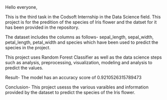 Hello everyone,



This is the third task in the Codsoft Internship in the Data Science field. This project is for the predition of the species of Iris flower and the datset for it has been provided in the repository.



The dataset includes the columns as follows- sepal_length, sepal_width, petal_length, petal_width and	species which have been used to predict the species in the project.



This project uses Random Forest Classifier as well as the data science steps such as analysis, preprocessing, visualization, modeling and analysis to predict the values.



Result- The model has an accuracy score of 0.9210526315789473



Conclusion- This project usesss the various varaibles and information provided by the dataset to predict the species of the Iris flower.
